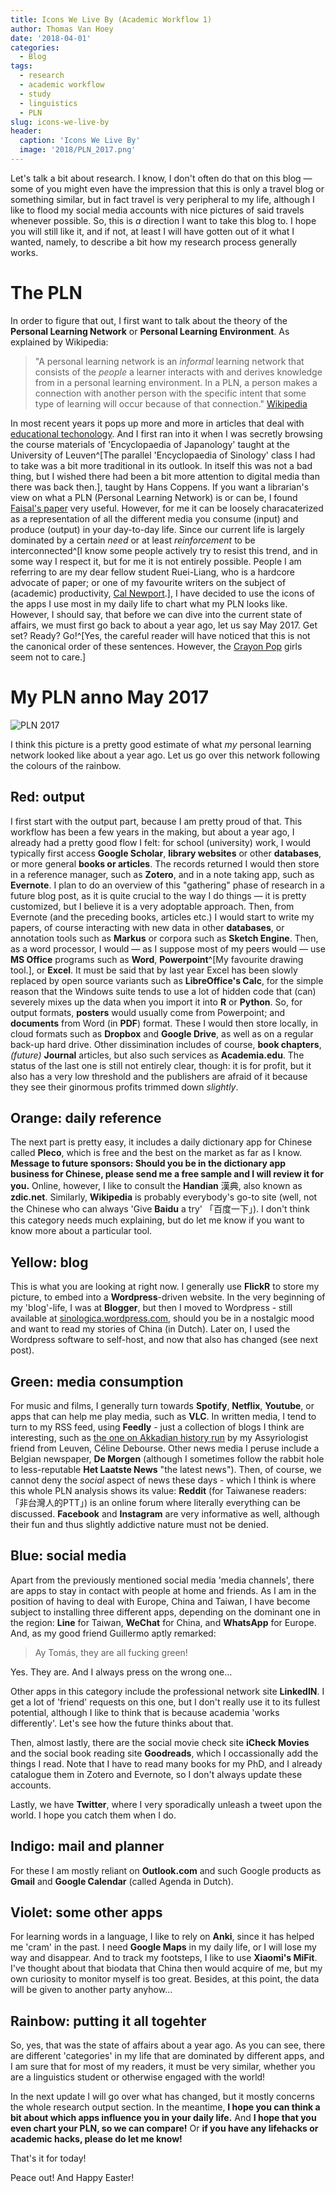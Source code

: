 ```yaml
---
title: Icons We Live By (Academic Workflow 1)
author: Thomas Van Hoey
date: '2018-04-01'
categories:
  - Blog
tags:
  - research
  - academic workflow
  - study
  - linguistics
  - PLN
slug: icons-we-live-by
header:
  caption: 'Icons We Live By'
  image: '2018/PLN_2017.png'
---
```


Let's talk a bit about research. I know, I don't often do that on this blog — some of you might even have the impression that this is only a travel blog or something similar, but in fact travel is very peripheral to my life, although I like to flood my social media accounts with nice pictures of said travels whenever possible. 
So, this is *a* direction I want to take this blog to. 
I hope you will still like it, and if not, at least I will have gotten out of it what I wanted, namely, to describe a bit how my research process generally works.

# The PLN

In order to figure that out, I first want to talk about the theory of the **Personal Learning Network** or **Personal Learning Environment**. 
As explained by Wikipedia:

> "A personal learning network is an *informal* learning network that consists of the *people* a learner interacts with and derives knowledge from in a personal learning environment. 
In a PLN, a person makes a connection with another person with the specific intent that some type of learning will occur because of that connection." 
[Wikipedia](https://en.wikipedia.org/wiki/Personal_learning_network)

In most recent years it pops up more and more in articles that deal with [educational techonology](https://en.wikipedia.org/wiki/Educational_technology).
And I first ran into it when I was secretly browsing the course materials of 'Encyclopaedia of Japanology' taught at the University of Leuven^[The parallel 'Encyclopaedia of Sinology' class I had to take was a bit more traditional in its outlook. In itself this was not a bad thing, but I wished there had been a bit more attention to digital media than there was back then.], taught by Hans Coppens.
If you want a librarian's view on what a PLN (Personal Learning Network) is or can be, I found [Faisal's paper](https://www.academia.edu/22559676/Personal_Learning_Network_A_powerful_Tool_for_Professional_Development) very useful.
However, for me it can be loosely characaterized as a representation of all the different media you consume (input) and produce (output) in your day-to-day life.
Since our current life is largely dominated by a certain *need* or at least *reinforcement* to be interconnected^[I know some people actively try to resist this trend, and in some way I respect it, but for me it is not entirely possible. People I am referring to are my dear fellow student Ruei-Liang, who is a hardcore advocate of paper; or one of my favourite writers on the subject of (academic) productivity, [Cal Newport](http://calnewport.com/blog/).], I have decided to use the icons of the apps I use most in my daily life to chart what my PLN looks like.
However, I should say, that before we can dive into the current state of affairs, we must first go back to about a year ago, let us say May 2017.
Get set? Ready? Go!^[Yes, the careful reader will have noticed that this is not the canonical order of these sentences. However, the [Crayon Pop](https://www.youtube.com/watch?v=yMqL1iWfku4) girls seem not to care.]

# My PLN anno May 2017

![PLN 2017](/img/2018/PLN_2017.png)

I think this picture is a pretty good estimate of what *my* personal learning network looked like about a year ago.
Let us go over this network following the colours of the rainbow. 

## Red: output

I first start with the output part, because I am pretty proud of that.
This workflow has been a few years in the making, but about a year ago, I already had a pretty good flow I felt: for school (university) work, I would typically first access **Google Scholar**, **library websites** or other **databases**, or more general **books or articles**.
The records returned I would then store in a reference manager, such as **Zotero**, and in a note taking app, such as **Evernote**.
I plan to do an overview of this "gathering" phase of research in a future blog post, as it is quite crucial to the way I do things — it is pretty customized, but I believe it is a very adoptable approach.
Then, from Evernote (and the preceding books, articles etc.) I would start to write my papers, of course interacting with new data in other **databases**, or annotation tools such as **Markus** or corpora such as **Sketch Engine**.
Then, as a word processor, I would — as I suppose most of my peers would — use **MS Office** programs such as **Word**, **Powerpoint**^[My favourite drawing tool.], or **Excel**. 
It must be said that by last year Excel has been slowly replaced by open source variants such as **LibreOffice's Calc**, for the simple reason that the Windows suite tends to use a lot of hidden code that (can) severely mixes up the data when you import it into **R** or **Python**.
So, for output formats, **posters** would usually come from Powerpoint; and **documents** from Word (in **PDF**) format.
These I would then store locally, in cloud formats such as **Dropbox** and **Google Drive**, as well as on a regular back-up hard drive.
Other dissimination includes of course, **book chapters**, *(future)* **Journal** articles, but also such services as **Academia.edu**.
The status of the last one is still not entirely clear, though: it is for profit, but it also has a very low threshold and the publishers are afraid of it because they see their ginormous profits trimmed down *slightly*.

## Orange: daily reference

The next part is pretty easy, it includes a daily dictionary app for Chinese called **Pleco**, which is free and the best on the market as far as I know.
**Message to future sponsors: Should you be in the dictionary app business for Chinese, please send me a free sample and I will review it for you.**
Online, however, I like to consult the **Handian** 漢典, also known as **zdic.net**. Similarly, **Wikipedia** is probably everybody's go-to site (well, not the Chinese who can always 'Give **Baidu** a try' 「百度一下」). 
I don't think this category needs much explaining, but do let me know if you want to know more about a particular tool.

## Yellow: blog

This is what you are looking at right now.
I generally use **FlickR** to store my picture, to embed into a **Wordpress**-driven website.
In the very beginning of my 'blog'-life, I was at **Blogger**, but then I moved to Wordpress - still available at [sinologica.wordpress.com](https://sinologica.wordpress.com/), should you be in a nostalgic mood and want to read my stories of China (in Dutch).
Later on, I used the Wordpress software to self-host, and now that also has changed (see next post).

## Green: media consumption

For music and films, I generally turn towards **Spotify**, **Netflix**, **Youtube**, or apps that can help me play media, such as **VLC**. 
In written media, I tend to turn to my RSS feed, using **Feedly** - just a collection of blogs I think are interesting, such as [the one on Akkadian history run](https://tuppublog.wordpress.com) by my Assyriologist friend from Leuven, Céline Debourse.
Other news media I peruse include a Belgian newspaper, **De Morgen** (although I sometimes follow the rabbit hole to less-reputable **Het Laatste News** "the latest news"). 
Then, of course, we cannot deny the *social* aspect of news these days - which I think is where this whole PLN analysis shows its value:
**Reddit** (for Taiwanese readers: 「非台灣人的PTT」) is an online forum where literally everything can be discussed.
**Facebook** and **Instagram** are very informative as well, although their fun and thus slightly addictive nature must not be denied.

## Blue: social media

Apart from the previously mentioned social media 'media channels', there are apps to stay in contact with people at home and friends. 
As I am in the position of having to deal with Europe, China and Taiwan, I have become subject to installing three different apps, depending on the dominant one in the region: **Line** for Taiwan, **WeChat** for China, and **WhatsApp** for Europe. 
And, as my good friend Guillermo aptly remarked:

> Ay Tomás, they are all fucking green!

Yes. They are. And I always press on the wrong one...

Other apps in this category include the professional network site **LinkedIN**.
I get a lot of 'friend' requests on this one, but I don't really use it to its fullest potential, although I like to think that is because academia 'works differently'. 
Let's see how the future thinks about that.

Then, almost lastly, there are the social movie check site **iCheck Movies** and the social book reading site **Goodreads**, which I occassionally add the things I read.
Note that I have to read many books for my PhD, and I already catalogue them in Zotero and Evernote, so I don't always update these accounts.

Lastly, we have **Twitter**, where I very sporadically unleash a tweet upon the world. 
I hope you catch them when I do.

## Indigo: mail and planner

For these I am mostly reliant on **Outlook.com** and such Google products as **Gmail** and **Google Calendar** (called Agenda in Dutch). 

## Violet: some other apps

For learning words in a language, I like to rely on **Anki**, since it has helped me 'cram' in the past.
I need **Google Maps** in my daily life, or I will lose my way and disappear.
And to track my footsteps, I like to use **Xiaomi's MiFit**. 
I've thought about that biodata that China then would acquire of me, but my own curiosity to monitor myself is too great.
Besides, at this point, the data will be given to another party anyhow...

## Rainbow: putting it all togehter

So, yes, that was the state of affairs about a year ago. 
As you can see, there are different 'categories' in my life that are dominated by different apps, and I am sure that for most of my readers, it must be very similar, whether you are a linguistics student or otherwise engaged with the world!

In the next update I will go over what has changed, but it mostly concerns the whole research output section. 
In the meantime, **I hope you can think a bit about which apps influence you in your daily life.**
And **I hope that you even chart your PLN, so we can compare!**
Or **if you have any lifehacks or academic hacks, please do let me know!**

That's it for today!

Peace out!
And Happy Easter!
